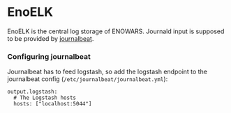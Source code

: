# EnoELK
EnoELK is the central log storage of ENOWARS. Journald input is supposed to be provided by [journalbeat](https://www.elastic.co/guide/en/beats/journalbeat/6.7/journalbeat-installation.html).

### Configuring journalbeat
Journalbeat has to feed logstash, so add the logstash endpoint to the journalbeat config (`/etc/journalbeat/journalbeat.yml`):
```
output.logstash:
  # The Logstash hosts
  hosts: ["localhost:5044"]
```
